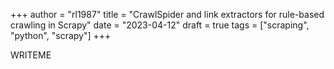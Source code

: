 +++
author = "rl1987"
title = "CrawlSpider and link extractors for rule-based crawling in Scrapy"
date = "2023-04-12"
draft = true
tags = ["scraping", "python", "scrapy"]
+++

WRITEME

